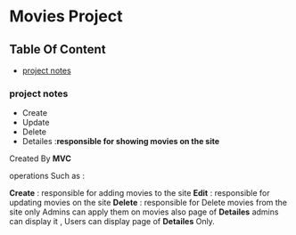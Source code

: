 # Movies Project
## Table Of Content
* [project notes](https://github.com/AhmedAshraf711/Movies/blob/master/README.md#project-notes)

### project notes
- Create 
- Update 
- Delete
- Detailes :**responsible for showing  movies on the site**

Created By **MVC**

 operations Such as :
 
 **Create** : responsible for adding movies to the site 
 **Edit**   : responsible for updating movies on the site
 **Delete** : responsible for Delete movies from the site
 only Admins can apply them on movies also page of  **Detailes** admins can display it    , Users can display page of **Detailes** Only.

